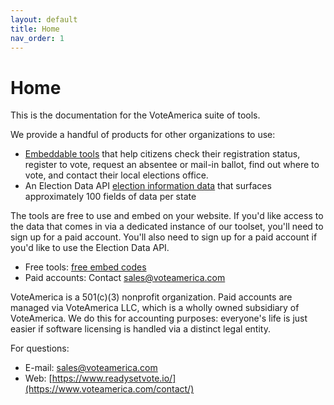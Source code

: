 ```yaml
---
layout: default
title: Home
nav_order: 1
---
```


# Home

This is the documentation for the VoteAmerica suite of tools.  

We provide a handful of products for other organizations to use:

* [Embeddable tools](embed/index.md) that help citizens check their registration status, register to vote, request an absentee or mail-in ballot, find out where to vote, and contact their local elections office.
* An Election Data API [election information data](api/index.md) that surfaces approximately 100 fields of data per state

The tools are free to use and embed on your website. If you'd like access to the data that comes in via a dedicated instance of our toolset, you'll need to sign up for a paid account.  You'll also need to sign up for a paid account if you'd like to use the Election Data API.
- Free tools: [free embed codes](embed/free.md)
- Paid accounts: Contact [sales@voteamerica.com](mailto:sales@voteamerica.com)

VoteAmerica is a 501(c)(3) nonprofit organization.  Paid accounts are managed via VoteAmerica LLC, which is a wholly owned subsidiary of VoteAmerica. We do this for accounting purposes: everyone's life is just easier if software licensing is handled via a distinct legal entity. 


For questions:

- E-mail: [sales@voteamerica.com](mailto:sales@voteamerica.com)
- Web: [https://www.readysetvote.io/](https://www.voteamerica.com/contact/)
